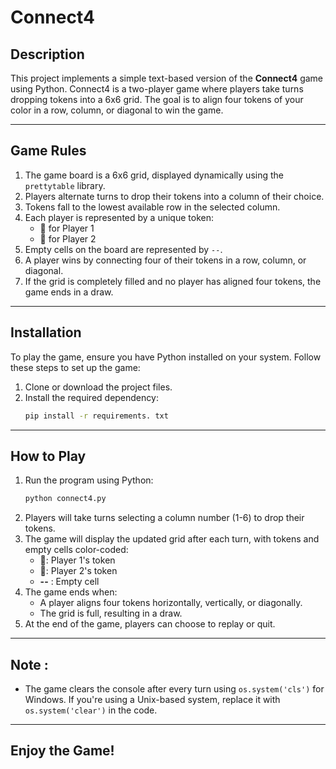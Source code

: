 # Connect4

## Description
This project implements a simple text-based version of the **Connect4** game using Python. Connect4 is a two-player game where players take turns dropping tokens into a 6x6 grid. The goal is to align four tokens of your color in a row, column, or diagonal to win the game.

---

## Game Rules
1. The game board is a 6x6 grid, displayed dynamically using the `prettytable` library.
2. Players alternate turns to drop their tokens into a column of their choice.
3. Tokens fall to the lowest available row in the selected column.
4. Each player is represented by a unique token:
   - **🔴** for Player 1
   - **🔵** for Player 2
5. Empty cells on the board are represented by `--`.
6. A player wins by connecting four of their tokens in a row, column, or diagonal.
7. If the grid is completely filled and no player has aligned four tokens, the game ends in a draw.

---

## Installation
To play the game, ensure you have Python installed on your system. Follow these steps to set up the game:

1. Clone or download the project files.
2. Install the required dependency:
   ```bash
   pip install -r requirements. txt
   ```

---

## How to Play
1. Run the program using Python:
   ```bash
   python connect4.py
   ```
2. Players will take turns selecting a column number (1-6) to drop their tokens.
3. The game will display the updated grid after each turn, with tokens and empty cells color-coded:
   - **🔴**: Player 1's token
   - **🔵**: Player 2's token
   - **--** : Empty cell
4. The game ends when:
   - A player aligns four tokens horizontally, vertically, or diagonally.
   - The grid is full, resulting in a draw.
5. At the end of the game, players can choose to replay or quit.

---

## Note :
- The game clears the console after every turn using `os.system('cls')` for Windows. If you're using a Unix-based system, replace it with `os.system('clear')` in the code.

---

## Enjoy the Game!

